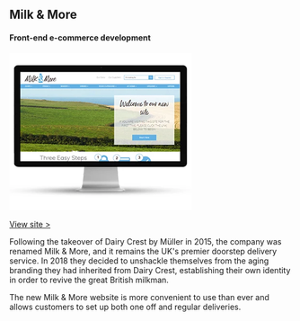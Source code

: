 
## Milk & More
#### Front-end e-commerce development 

<div class="snapshot">

![Milk & More](/assets/portfolio/milkandmore.png)

<a href="http://www.milkandmore.co.uk/" target="_blank">View site &gt;</a>

</div>

<div class="info">

Following the takeover of Dairy Crest by Müller in 2015, the company was renamed Milk & More, and it remains the UK's premier doorstep delivery service. In 2018 they decided to unshackle themselves from the aging branding they had inherited from Dairy Crest, establishing their own identity in order to revive the great British milkman.

The new Milk & More website is more convenient to use than ever and allows customers to set up both one off and regular deliveries.  

</div>